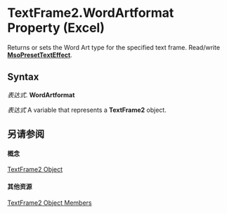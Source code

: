 
# TextFrame2.WordArtformat Property (Excel)

Returns or sets the Word Art type for the specified text frame. Read/write  **[MsoPresetTextEffect](http://msdn.microsoft.com/library/56a7008d-ce2c-f127-56de-851cb8fef44f%28Office.15%29.aspx)**.


## Syntax

 _表达式_. **WordArtformat**

 _表达式_ A variable that represents a **TextFrame2** object.


## 另请参阅


#### 概念


[TextFrame2 Object](66ba23e5-9b15-b954-a1db-1bd19b4eb90d.md)
#### 其他资源


[TextFrame2 Object Members](http://msdn.microsoft.com/library/04f18e2a-8a83-b077-fe38-4bb56edce5a7%28Office.15%29.aspx)